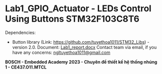 # Lab1_GPIO_Actuator - LEDs Control Using Buttons STM32F103C8T6

Dependencies:
- Button library (Link: https://github.com/tuyethoa1011/STM32_Libs) - version 2.0.
Document:
[Lab1_report.docx](https://github.com/KhanhEK2846/Led_Effect_STM32/files/12917924/Lab1_report.docx)
Contact team via email, if you have any concerns: ngltuyethoa1011@gmail.com

<b>BOSCH - Embedded Academy 2023 - Chuyên đề thiết kế hệ thống nhúng 1 - CE437.O11.MTCL</b>

